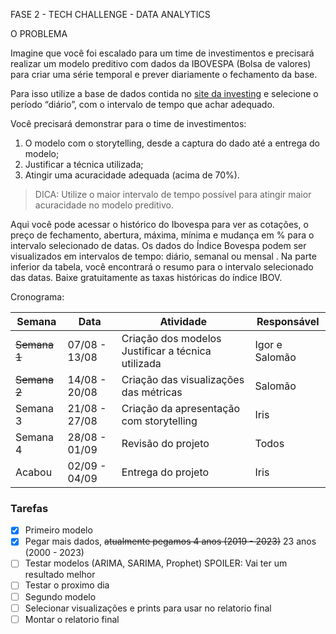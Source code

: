 FASE 2 - TECH CHALLENGE - DATA ANALYTICS

O PROBLEMA

Imagine que você foi escalado para um time de investimentos e precisará realizar um modelo preditivo com dados da IBOVESPA (Bolsa de valores) para criar uma série temporal e prever diariamente o fechamento da base.      


Para isso utilize a base de dados contida no [site da investing](https://br.investing.com/indices/bovespa-historical-data) e selecione o período “diário”, com o intervalo de tempo que achar adequado.

Você precisará demonstrar para o time de investimentos:

1. O modelo com o storytelling, desde a captura do dado até a entrega do modelo;
2. Justificar a técnica utilizada;
3. Atingir uma acuracidade adequada (acima de 70%).

> DICA: Utilize o maior intervalo de tempo possível para atingir maior acuracidade no modelo preditivo.


Aqui você pode acessar o histórico do Ibovespa para ver as cotações, o preço de fechamento, abertura, máxima, mínima e mudança em % para o intervalo selecionado de datas. Os dados do Índice Bovespa podem ser visualizados em intervalos de tempo: diário, semanal ou mensal . Na parte inferior da tabela, você encontrará o resumo para o intervalo selecionado das datas. Baixe gratuitamente as taxas históricas do índice IBOV.

Cronograma:

| Semana | Data | Atividade | Responsável |
| --- |--- | --- | --- |
| ~~Semana 1~~ |07/08 - 13/08 | Criação dos modelos Justificar a técnica utilizada| Igor e Salomão |
| ~~Semana 2~~ | 14/08 - 20/08 | Criação das visualizações das métricas | Salomão |
| Semana 3 | 21/08 - 27/08 | Criação da apresentação com storytelling| Iris |
| Semana 4 | 28/08 - 01/09 | Revisão do projeto | Todos |
| Acabou | 02/09 - 04/09 | Entrega do projeto | Iris |


### Tarefas

- [x] Primeiro modelo
- [x] Pegar mais dados, ~~atualmente pegamos 4 anos (2019 - 2023)~~ 23 anos (2000 - 2023)
- [ ] Testar modelos (ARIMA, SARIMA, Prophet) SPOILER: Vai ter um resultado melhor
- [ ] Testar o proximo dia
- [ ] Segundo modelo
- [ ] Selecionar visualizações e prints para usar no relatorio final
- [ ] Montar o relatorio final